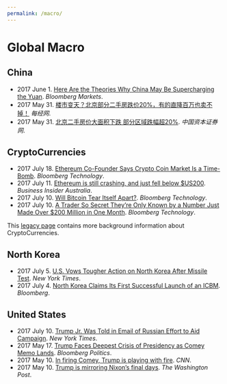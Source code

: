 ```yaml
---
permalink: /macro/
---
```

# Global Macro

## China

* 2017 June 1. [Here Are the Theories Why China May Be Supercharging the Yuan](https://www.bloomberg.com/news/articles/2017-06-01/here-are-the-theories-why-china-may-be-supercharging-the-yuan). *Bloomberg Markets*.
* 2017 May 31. [楼市变天？北京部分二手房跌价20%，有的直降百万也卖不掉！](http://www.nbd.com.cn/articles/2017-05-31/1112397.html) *每经网*.
* 2017 May 31. [北京二手房价大面积下跌 部分区域跌幅超20%](http://www.ccstock.cn/finace/house/2017-05-31/A1496163002261.html). *中国资本证券网*.

## CryptoCurrencies

* 2017 July 18. [Ethereum Co-Founder Says Crypto Coin Market Is a Time-Bomb](https://www.bloomberg.com/news/articles/2017-07-18/ethereum-co-founder-says-crypto-coin-market-is-ticking-time-bomb). *Bloomberg Technology*.
* 2017 July 11. [Ethereum is still crashing, and just fell below $US200](https://www.businessinsider.com.au/ethereum-has-lost-almost-20-of-its-value-in-the-last-24-hours-2017-7). *Business Insider Australia*.
* 2017 July 10. [Will Bitcoin Tear Itself Apart?](https://www.bloomberg.com/news/articles/2017-07-10/bitcoin-risks-splintering-as-civil-war-enters-critical-month). *Bloomberg Technology*.
* 2017 July 10. [A Trader So Secret They’re Only Known by a Number Just Made Over $200 Million in One Month](https://www.bloomberg.com/news/articles/2017-07-10/secret-millions-for-0x00a651d43b6e209f5ada45a35f92efc0de3a5184). *Bloomberg Technology*.

This [legacy page](http://realai.org/coins/) contains more background information about CryptoCurrencies.

## North Korea

* 2017 July 5. [U.S. Vows Tougher Action on North Korea After Missile Test](https://www.nytimes.com/2017/07/05/world/asia/north-korea-war-us-icbm.html). *New York Times*.
* 2017 July 4. [North Korea Claims Its First Successful Launch of an ICBM](https://www.bloomberg.com/news/articles/2017-07-04/north-korea-claims-successful-intercontinental-missile-launch). *Bloomberg*.

## United States

* 2017 July 10. [Trump Jr. Was Told in Email of Russian Effort to Aid Campaign](https://www.nytimes.com/2017/07/10/us/politics/donald-trump-jr-russia-email-candidacy.html). *New York Times*.
* 2017 May 17. [Trump Faces Deepest Crisis of Presidency as Comey Memo Lands](https://www.bloomberg.com/politics/articles/2017-05-17/trump-faces-deepest-crisis-of-presidency-as-comey-memo-surfaces). *Bloomberg Politics*.
* 2017 May 10. [In firing Comey, Trump is playing with fire](http://edition.cnn.com/2017/05/09/opinions/trump-comey-huge-trouble-opinion-callan/). *CNN*.
* 2017 May 10. [Trump is mirroring Nixon’s final days](https://www.washingtonpost.com/posteverything/wp/2017/05/10/trump-is-mirroring-nixons-final-days/). *The Washington Post*.
